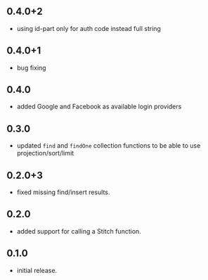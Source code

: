 ## 0.4.0+2

* using id-part only for auth code instead full string

## 0.4.0+1

* bug fixing

## 0.4.0

* added Google and Facebook as available login providers

## 0.3.0

* updated `find` and `findOne` collection functions to be able to use projection/sort/limit

## 0.2.0+3

* fixed missing find/insert results.

## 0.2.0

* added support for calling a Stitch function.

## 0.1.0

* initial release.
